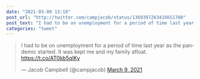 ```yaml
---
date: "2021-03-09 13:18"
post_url: "http://twitter.com/campjacob/status/1369397263416651780"
post_text: "I had to be on unemployment for a period of time last year as the pandemic started. It was kept me and my family afloat. https://t.co/AT0kb5qIKy"
categories: "tweet"
---
```


<blockquote class="twitter-tweet"><p lang="en" dir="ltr">I had to be on unemployment for a period of time last year as the pandemic started. It was kept me and my family afloat. <a href="https://t.co/AT0kb5qIKy">https://t.co/AT0kb5qIKy</a></p>&mdash; Jacob Campbell (@campjacob) <a href="https://twitter.com/campjacob/status/1369397263416651780?ref_src=twsrc%5Etfw">March 9, 2021</a></blockquote> <script async src="https://platform.twitter.com/widgets.js" charset="utf-8"></script> 
